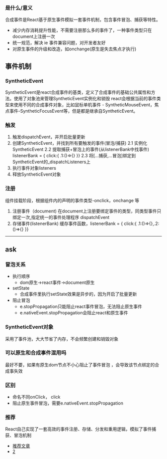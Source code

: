 
### 是什么/意义
合成事件是React基于原生事件模拟一套事件机制，包含事件冒泡、捕获等特性。
* 减少内存消耗提升性能，不需要注册那么多的事件了，一种事件类型只在 document上注册一次
* 统一规范，解决 ie 事件兼容问题，对开发者友好
* 对原生事件的升级和改造，如onchange(原生是失去焦点才执行)

## 事件机制

### SyntheticEvent
SyntheticEvent是react合成事件的基类，定义了合成事件的基础公共属性和方法。使用了对象池来管理SyntheticEvent实例化和销毁
react会根据当前的事件类型来使用不同的合成事件对象，比如鼠标单机事件 - SyntheticMouseEvent，焦点事件-SyntheticFocusEvent等，但是都是继承自SyntheticEvent。

### 触发
1. 触发dispatchEvent，并开启批量更新
2. 创建SyntheticEvent，并找到所有要触发的事件(冒泡/捕获)
    2.1 实例化SyntheticEvent
    2.2 提取捕获+冒泡上的事件(从listenerBank中找事件)
        listenerBank = { click:{ .1:()=>{} }}
    2.3 将[...捕获,...冒泡]绑定到SyntheticEvent的_dispatchListeners上
3. 执行事件对象listeners
4. 释放SyntheticEvent对象

### 注册
 组件挂载阶段，根据组件内的声明的事件类型-onclick，onchange 等
1. 注册事件（document)
    在document上注册要绑定事件的类型，同类型事件只绑定一次,指定统一的事件处理程序 dispatchEvent
2. 存储事件(listenerBank)
    缓存事件函数，listenerBank = { click:{ .1:()=>{},.2:()=>{} }}

***
## ask
### 冒泡关系
* 执行顺序
    * dom原生->react事件->document原生
* setState
    * 合成事件里执行setState效果是异步的，因为开启了批量更新
* 阻止冒泡
    * e.stopPropagation只能阻止react事件冒泡，无法阻止原生事件
    * e.nativeEvent.stopPropagation会阻止react和原生事件

### SyntheticEvent对象
采用了事件池，大大节省了内存，不会频繁创建和销毁对象

### 可以原生和合成事件混用吗
最好不要，如果有原生dom节点不小心阻止了事件冒泡 ，会导致该节点绑定的合成事失效

### 区别
* 命名不同onClick， click
* 阻止原生事件冒泡，需要e.nativeEvent.stopPropagation
### 推荐
React自己实现了一套高效的事件注册、存储、分发和重用逻辑，模拟了事件捕获、冒泡机制
* [推荐文章](http://cycle263.github.io/blogs/framework/React/implement/event.html)
* [2](https://toutiao.io/posts/28of14w/preview)